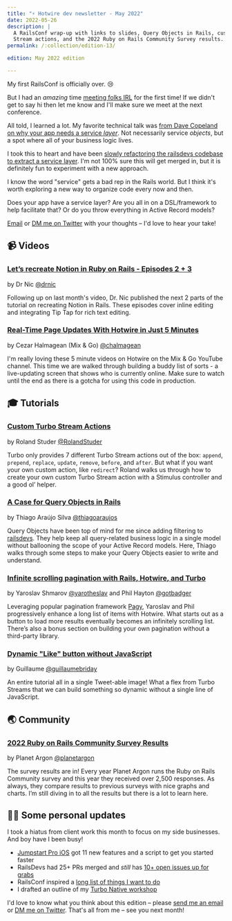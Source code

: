 ```yaml
---
title: "⚡️ Hotwire dev newsletter - May 2022"
date: 2022-05-26
description: |
  A RailsConf wrap-up with links to slides, Query Objects in Rails, custom Turbo
  Stream actions, and the 2022 Ruby on Rails Community Survey results.
permalink: /:collection/edition-13/

edition: May 2022 edition

---
```


My first RailsConf is officially over. 😢

But I had an _amazing_ time [meeting folks IRL](https://twitter.com/joemasilotti/status/1527694963177291776) for the first time! If we didn't get to say hi then let me know and I'll make sure we meet at the next conference.

All told, I learned a lot. My favorite technical talk was [from Dave Copeland on why your app needs a service _layer_](https://twitter.com/davetron5000/status/1527371705009614850?s=20&t=OhW7b38nf9A_7w7QX2pJnw). Not necessarily service _objects_, but a spot where all of your business logic lives.

I took this to heart and have been [slowly refactoring the railsdevs codebase to extract a service layer](https://github.com/joemasilotti/railsdevs.com/pull/434). I'm not 100% sure this will get merged in, but it is definitely fun to experiment with a new approach.

I know the word "service" gets a bad rep in the Rails world. But I think it's worth exploring a new way to organize code every now and then.

Does your app have a service layer? Are you all in on a DSL/framework to help facilitate that? Or do you throw everything in Active Record models?

[Email](mailto:joe@masilotti.com) or [DM me on Twitter](https://twitter.com/joemasilotti) with your thoughts – I'd love to hear your take!

## 📹 Videos

### [Let’s recreate Notion in Ruby on Rails - Episodes 2 + 3](https://www.youtube.com/watch?v=qpZgHeteH04&list=PLcKahasNsPxS-Y9yvmOHMOn9Uei6nzYiz&index=2)

by Dr Nic [@drnic](https://twitter.com/drnic)

Following up on last month's video, Dr. Nic published the next 2 parts of the tutorial on recreating Notion in Rails. These episodes cover inline editing and integrating Tip Tap for rich text editing.

### [Real-Time Page Updates With Hotwire in Just 5 Minutes](https://www.youtube.com/watch?v=CR2FCYia8C4)

by Cezar Halmagean (Mix & Go) [@chalmagean](https://twitter.com/chalmagean)

I'm really loving these 5 minute videos on Hotwire on the Mix & Go YouTube channel. This time we are walked through building a buddy list of sorts - a live-updating screen that shows who is currently online. Make sure to watch until the end as there is a gotcha for using this code in production.

## 🎓 Tutorials

### [Custom Turbo Stream Actions](https://rstuder.ch/custom-turbo-stream-actions/)

by Roland Studer [@RolandStuder](https://twitter.com/RolandStuder)

Turbo only provides 7 different Turbo Stream actions out of the box: `append`, `prepend`, `replace`, `update`, `remove`, `before`, and `after`. But what if you want your own custom action, like `redirect`? Roland walks us through how to create your own custom Turbo Stream action with a Stimulus controller and a good ol’ helper.

### [A Case for Query Objects in Rails](https://thoughtbot.com/blog/a-case-for-query-objects-in-rails)

by Thiago Araújo Silva [@thiagoaraujos](https://twitter.com/thiagoaraujos)

Query Objects have been top of mind for me since adding filtering to [railsdevs](https://railsdevs.com). They help keep all query-related business logic in a single model without ballooning the scope of your Active Record models. Here, Thiago walks through some steps to make your Query Objects easier to write and understand.

### [Infinite scrolling pagination with Rails, Hotwire, and Turbo](https://www.bearer.com/blog/infinite-scrolling-pagination-hotwire)

by Yaroslav Shmarov [@yarotheslav](https://twitter.com/yarotheslav) and Phil Hayton [@gotbadger](https:/twitter.com/gotbadger)

Leveraging popular pagination framework [Pagy](https://github.com/ddnexus/pagy), Yaroslav and Phil progressively enhance a long list of items with Hotwire. What starts out as a button to load more results eventually becomes an infinitely scrolling list. There’s also a bonus section on building your own pagination without a third-party library.

### [Dynamic "Like" button without JavaScript](https://twitter.com/guillaumebriday/status/1528675834571198464)

by Guillaume [@guillaumebriday](https://twitter.com/guillaumebriday)

An entire tutorial all in a single Tweet-able image! What a flex from Turbo Streams that we can build something so dynamic without a single line of JavaScript.

## 🌏 Community

### [2022 Ruby on Rails Community Survey Results](https://rails-hosting.com/2022/)

by Planet Argon [@planetargon](https://twitter.com/planetargon)

The survey results are in! Every year Planet Argon runs the Ruby on Rails Community survey and this year they received over 2,500 responses. As always, they compare results to previous surveys with nice graphs and charts. I’m still diving in to all the results but there is a lot to learn here.

## 🙋‍♂️ Some personal updates

I took a hiatus from client work this month to focus on my side businesses. And boy have I been busy!

* [Jumpstart Pro iOS](https://jumpstartrails.com/ios) got 11 new features and a script to get you started faster
* RailsDevs had 25+ PRs merged and _still_ has [10+ open issues up for grabs](https://github.com/joemasilotti/railsdevs.com/issues?q=is%3Aopen+is%3Aissue+label%3A%22help+wanted%22+no%3Aassignee)
* RailsConf inspired a [long list of things I want to do](https://twitter.com/joemasilotti/status/1527710986932654080?s=20&t=pi7hTNVZ6wiRAjt9Wwvz-w)
* I drafted an outline of my [Turbo Native workshop](https://same-legend-a38.notion.site/Turbo-Native-workshop-6255fbdd959741d6b636e76358208ff1)

I'd love to know what you think about this edition – please [send me an email](mailto:joe@masilotti.com) or [DM me on Twitter](https://twitter.com/joemasilotti). That's all from me – see you next month!
